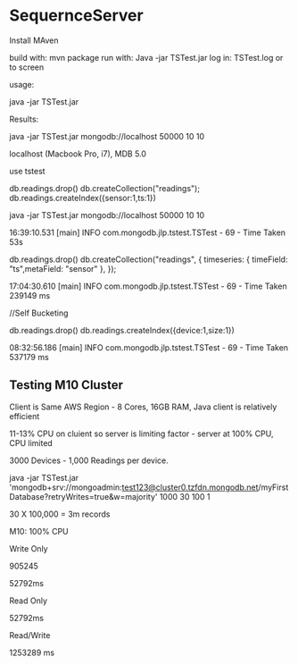 # SequernceServer

Install MAven

build with: mvn package
run with: Java -jar TSTest.jar
log in: TSTest.log or to screen 

usage: 


 java -jar TSTest.jar <uri> <readings per device> <nuber of threads>  <devices per thread>

 Results: 


 java -jar TSTest.jar mongodb://localhost 50000 10 10



 localhost (Macbook Pro, i7), MDB 5.0

use tstest

 db.readings.drop()
db.createCollection("readings");
db.readings.createIndex({sensor:1,ts:1})

 java -jar TSTest.jar mongodb://localhost 50000 10 10


16:39:10.531 [main] INFO  com.mongodb.jlp.tstest.TSTest - 69 - Time Taken 53s


 db.readings.drop()
db.createCollection("readings", {
  timeseries: {
    timeField: "ts",metaField: "sensor"
  },
});

17:04:30.610 [main] INFO  com.mongodb.jlp.tstest.TSTest - 69 - Time Taken 239149 ms

//Self Bucketing


db.readings.drop()
db.readings.createIndex({device:1,size:1})

08:32:56.186 [main] INFO  com.mongodb.jlp.tstest.TSTest - 69 - Time Taken 537179 ms




Testing M10 Cluster
------------------------

Client is Same AWS Region - 8 Cores, 16GB RAM, Java client is relatively efficient

11-13% CPU on cluient so server is limiting factor - server at 100% CPU, CPU limited


3000 Devices - 1,000 Readings per device.


 java -jar TSTest.jar  'mongodb+srv://mongoadmin:test123@cluster0.tzfdn.mongodb.net/myFirstDatabase?retryWrites=true&w=majority' 1000 30 100 1

30 X 100,000 = 3m records

M10: 100% CPU

 Write Only

905245

52792ms

 Read Only

52792ms

 Read/Write

1253289 ms



